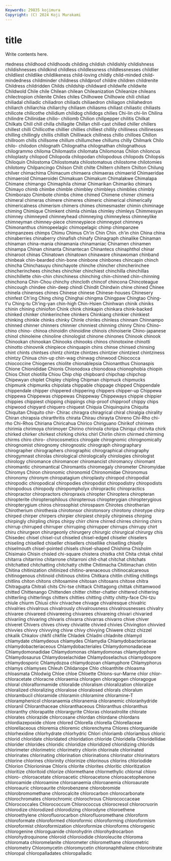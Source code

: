 ```yaml
---
Keywords: 29835 kojimura
Copyright: (C) 2024 Koji Murakami
---
```


# title

Write contents here.



rtedness childhood
childhoods childing childish childishly childishness childishnesses childkind childless childlessness childlessnesses
childlier childliest childlike childlikeness child-loving childly child-minded child-mindedness childminder childness
childproof childre children childrenite Childress childridden Childs childship childward childwife
childwite Childwold Chile chile Chilean chilean Chileanization Chileanize chileans chilectropion
chilenite Chiles chiles Chilhowee Chilhowie chili chiliad chiliadal chiliadic chiliadron
chiliads chiliaedron chiliagon chiliahedron chiliarch chiliarchia chiliarchy chiliasm chiliasms chiliast
chiliastic chiliasts chilicote chilicothe chilidium chilidog chilidogs chilies Chi-lin chi-lin
Chilina chilindre Chilinidae chilio- chiliomb Chilion chilipepper chilitis Chilkat Chilkats
Chill chill chilla chillagite Chillan chill-cast chilled chiller chillers chillest
chilli Chillicothe chillier chillies chilliest chillily chilliness chillinesses chilling chillingly
chillis chillish Chilliwack chillness chillo chilloes Chillon chillroom chills chillsome
chillum chillumchee chillums chilly Chilmark Chilo chilo- chilodon chilognath Chilognatha
chilognathan chilognathous chilogrammo chiloma Chilomastix chilomata Chilomonas Chilon chiloncus chiloplasty
chilopod Chilopoda chilopodan chilopodous chilopods Chilopsis Chiloquin Chilostoma Chilostomata chilostomatous
chilostome chilotomies chilotomy Chilpancingo Chilson Chilt chilte Chiltern chiltern Chilton
Chilung chilver chimachima Chimacum chimaera chimaeras chimaerid Chimaeridae chimaeroid Chimaeroidei
Chimakuan Chimakum Chimalakwe Chimalapa Chimane chimango Chimaphila chimar Chimarikan Chimariko
chimars Chimayo chimb chimbe chimble chimbley chimbleys chimblies chimbly Chimborazo
Chimbote chimbs chime chimed Chimene chimer chimera chimeral chimeras chimere
chimeres chimeric chimerical chimerically chimericalness chimerism chimers chimes chimesmaster chimin
chiminage chiming Chimique Chimkent chimla chimlas chimley chimleys Chimmesyan chimney
chimneyed chimneyhead chimneying chimneyless chimneylike chimneyman chimney-piece chimneypiece chimneypot chimneys
Chimonanthus chimopeelagic chimopelagic chimp chimpanzee chimpanzees chimps Chimu Chimus Ch'in
Chin Chin. ch'in chin China china chinaberries chinaberry chinafish chinafy
Chinagraph chinalike Chinaman chinaman china-mania chinamania chinamaniac Chinamen chinamen chinampa
Chinan chinanta Chinantecan Chinantecs chinaphthol chinar chinaroot chinas Chinatown chinatown
chinaware chinawoman chinband chinbeak chin-bearded chin-bone chinbone chinbones chincapin chinch
chincha Chinchasuyu chinchayote chinche chincher chincherinchee chincherinchees chinches chinchier chinchiest
chinchilla chinchillas chinchillette chin-chin chinchiness chinching chin-chinned chin-chinning chinchona Chin-Chou
chinchy chincloth chincof chincona Chincoteague chincough chindee chin-deep chindi Chindit
Chindwin chine chined Chinee chinela chinenses chines Chinese chinese Chinese-houses
Chinesery chinfest Ch'ing Ching ching Chinghai chingma Chingpaw Chingtao Ching-t'u
Ching-tu Ch'ing-yan chin-high Chin-Hsien Chinhwan chinik chiniks chinin chining chiniofon
Chink chink chinkapin chinkara chink-backed chinked chinker chinkerinchee chinkers Chinkiang
chinkier chinkiest chinking chinkle chinks chinky Chinle chinles chinless chinnam
Chinnampo chinned chinner chinners chinnier chinniest chinning chinny Chino Chino-
chino chino- chinoa chinoidin chinoidine chinois chinoiserie Chino-japanese chinol chinoleine
chinoline chinologist chinone chinones Chinook chinook Chinookan chinookan Chinooks chinooks
chinos chinotoxine chinotti chinotto chinovnik chinpiece chinquapin chins chinse chinsed
chinsing chint chints chintses chintz chintze chintzes chintzier chintziest chintziness
chintzy Chinua chin-up chin-wag chinwag chinwood Chiococca chiococcine Chiogenes chiolite
chionablepsia Chionanthus Chionaspis Chione Chionididae Chionis Chionodoxa chionodoxa chionophobia chiopin
Chios Chiot chiotilla Chiou Chip chip chipboard chipchap chipchop Chipewyan
chiplet Chipley chipling Chipman chipmuck chipmucks chipmunk chipmunks chipolata chippable
chippage chipped Chippendale chippendale chipper chippered chippering chippers chipper-up Chippewa
chippewa Chippewas chippewas Chippeway Chippeways chippie chippier chippies chippiest chipping
chippings chip-proof chipproof chippy chips chipwood chipyard chiquero chiquest Chiquia
Chiquinquira Chiquita Chiquitan Chiquito chir- Chirac chiragra chiragrical chiral chiralgia
chirality Chiran chirapsia chirarthritis chirata Chirau chirayta Chireno Chi-Rho chi-rho
Chi-Rhos Chiriana Chiricahua Chirico Chiriguano Chirikof chirimen chirimia chirimoya chirimoyer
Chirino chirinola chiripa Chiriqui chirivita chirk chirked chirker chirkest chirking
chirks chirl Chirlin chirm chirmed chirming chirms chiro chiro- chirocosmetics
chirogale chirognomic chirognomically chirognomist chirognomy chirognostic chirograph chirographary chirographer chirographers
chirographic chirographical chirography chirogymnast chirolas chirological chirologically chirologies chirologist chirology
chiromance chiromancer chiromancist chiromancy chiromant chiromantic chiromantical Chiromantis chiromegaly chirometer
Chiromyidae Chiromys Chiron chironomic chironomid Chironomidae Chironomus chironomy chironym chiropatagium
chiroplasty chiropod chiropodial chiropodic chiropodical chiropodies chiropodist chiropodistry chiropodists chiropodous
chiropody chiropompholyx chiropractic chiropractics chiropractor chiropractors chiropraxis chiropter Chiroptera chiropteran
chiropterite chiropterophilous chiropterous chiropterygian chiropterygious chiropterygium chiros chirosophist chirospasm Chirotes
chirotherian Chirotherium chirothesia chirotonsor chirotonsory chirotony chirotype chirp chirped chirper
chirpers chirpier chirpiest chirpily chirpiness chirping chirpingly chirpling chirps chirpy
chirr chirre chirred chirres chirring chirrs chirrup chirruped chirruper chirruping
chirrupper chirrups chirrupy chirt chiru chirurgeon chirurgeonly chirurgery chirurgic chirurgical
chirurgy chis Chisedec chisel chisel-cut chiseled chisel-edged chiseler chiselers chiseling
chiselled chiseller chisellers chisellike chiselling chiselly chiselmouth chisel-pointed chisels chisel-shaped
Chishima Chisholm Chisimaio Chisin chisled chi-square chistera chistka chit Chita
chitak chital chitarra chitarrino chitarrone chitarroni chit-chat chitchat chitchats chitchatted
chitchatting chitchatty chithe Chitimacha Chitimachan chitin Chitina chitinization chitinized chitino-arenaceous
chitinocalcareous chitinogenous chitinoid chitinous chitins Chitkara chitlin chitling chitlings chitlins
chiton chitons chitosamine chitosan chitosans chitose chitra Chitragupta Chitrali chits
Chi-tse chittack Chittagong chittak chittamwood chitted Chittenango Chittenden chitter chitter-chatter
chittered chittering chitterling chitterlings chitters chitties chitting chitty chitty-face Chi-tzu
chiule chiurm Chiusi chiv chivachee chivage chivalresque chivalric chivalries chivalrous
chivalrously chivalrousness chivalrousnesses chivalry chivaree chivareed chivareeing chivarees chivareing chivari
chivaried chivariing chivaring chivaris chivarra chivarras chivarro chive chiver chiveret
Chivers chives chivey chiviatite chivied chivies Chivington chivvied chivvies chivvy
chivvying chivw chivy chivying Chiwere chizz chizzel chkalik Chkalov chkfil
chkfile Chladek Chladni chladnite chlamyd chlamydate chlamydeous chlamydes Chlamydia Chlamydobacteriaceae
chlamydobacteriaceous Chlamydobacteriales Chlamydomonadaceae Chlamydomonadidae Chlamydomonas chlamydomonas chlamydophore Chlamydosaurus Chlamydoselachidae Chlamydoselachus
chlamydospore chlamydosporic Chlamydozoa chlamydozoan chlamyphore Chlamyphorus chlamys chlamyses Chleuh Chlidanope
Chlo chloanthite chloasma chloasmata Chlodwig Chloe chloe Chloette Chlons-sur-Marne chlor
chlor- chloracetate chloracne chloraemia chloragen chloragogen chloragogue chloral chloralformamide chloralide
chloralism chloralization chloralize chloralized chloralizing chloralose chloralosed chlorals chloralum chlorambucil
chloramide chloramin chloramine chloramine-T chloramphenicol chloranaemia chloranemia chloranemic chloranhydride chloranil
Chloranthaceae chloranthaceous Chloranthus chloranthus chloranthy chlorapatite chlorargyrite Chloras chlorastrolite chlorate
chlorates chlorazide chlorcosane chlordan chlordane chlordans chlordiazepoxide chlore chlored Chlorella
chlorella Chlorellaceae chlorellaceous chloremia chloremic chlorenchyma Chlores chlorguanide chlorhexidine chlorhydrate
chlorhydric Chlori chloriamb chloriambus chloric chlorid chloridate chloridated chloridation chloride
Chloridella Chloridellidae chlorider chlorides chloridic chloridize chloridized chloridizing chlorids chlorimeter
chlorimetric chlorimetry chlorin chlorinate chlorinated chlorinates chlorinating chlorination chlorinations chlorinator
chlorinators chlorine chlorines chlorinity chlorinize chlorinous chlorins chloriodide Chlorion Chlorioninae
Chloris chlorite chlorites chloritic chloritization chloritize chloritoid chlorize chlormethane chlormethylic
chlornal chloro chloro- chloroacetate chloroacetic chloroacetone chloroacetophenone chloroamide chloroamine chloroanaemia
chloroanemia chloroaurate chloroauric chloroaurite chlorobenzene chlorobromide chlorobromomethane chlorocalcite chlorocarbon chlorocarbonate
chlorochromates chlorochromic chlorochrous Chlorococcaceae Chlorococcales Chlorococcum Chlorococcus chlorocresol chlorocruorin chlorodize
chlorodized chlorodizing chlorodyne chloroethene chloroethylene chlorofluorocarbon chlorofluoromethane chloroform chloroformate chloroformed
chloroformic chloroforming chloroformism chloroformist chloroformization chloroformize chloroforms chlorogenic chlorogenine chloroguanide
chlorohydrin chlorohydrocarbon chlorohydroquinone chloroid chloroiodide chloroleucite chloroma chloromata chloromelanite chlorometer
chloromethane chlorometric chlorometry Chloromycetin chloromycetin chloronaphthalene chloronitrate chloropal chloropalladates chloropalladic
